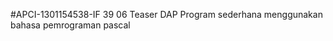 #APCI-1301154538-IF 39 06
            Teaser DAP
            Program sederhana menggunakan bahasa pemrograman pascal

